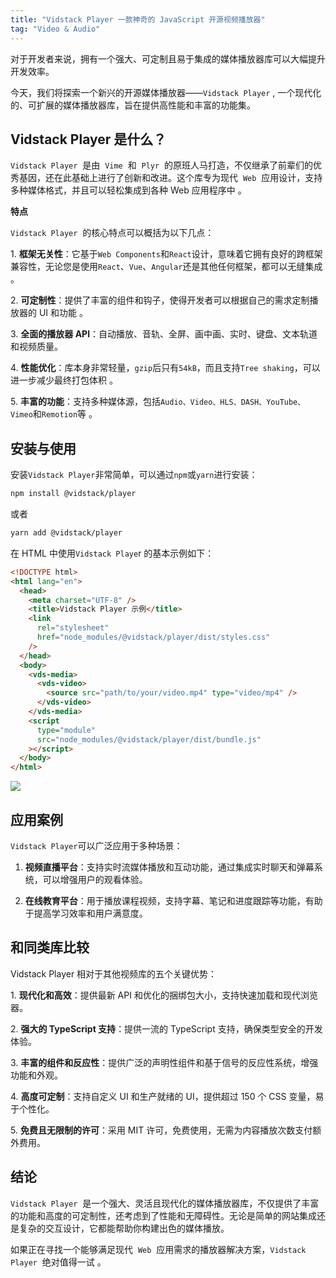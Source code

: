 ```yaml
---
title: "Vidstack Player 一款神奇的 JavaScript 开源视频播放器"
tag: "Video & Audio"
---
```


对于开发者来说，拥有一个强大、可定制且易于集成的媒体播放器库可以大幅提升开发效率。

今天，我们将探索一个新兴的开源媒体播放器——`Vidstack Player` , 一个现代化的、可扩展的媒体播放器库，旨在提供高性能和丰富的功能集。

## Vidstack Player 是什么？

`Vidstack Player`  是由  `Vime`  和  `Plyr`  的原班人马打造，不仅继承了前辈们的优秀基因，还在此基础上进行了创新和改进。这个库专为现代  `Web`  应用设计，支持多种媒体格式，并且可以轻松集成到各种 Web 应用程序中 。

**特点**

`Vidstack Player`  的核心特点可以概括为以下几点：

1. **框架无关性**：它基于`Web Components`和`React`设计，意味着它拥有良好的跨框架兼容性，无论您是使用`React`、`Vue`、`Angular`还是其他任何框架，都可以无缝集成 。

2. **可定制性**：提供了丰富的组件和钩子，使得开发者可以根据自己的需求定制播放器的 UI 和功能 。

3. **全面的播放器 API**：自动播放、音轨、全屏、画中画、实时、键盘、文本轨道和视频质量。

4. **性能优化**：库本身非常轻量，`gzip`后只有`54kB`，而且支持`Tree shaking`，可以进一步减少最终打包体积 。

5. **丰富的功能**：支持多种媒体源，包括`Audio、Video、HLS、DASH、YouTube、Vimeo`和`Remotion`等 。

## 安装与使用

安装`Vidstack Player`非常简单，可以通过`npm`或`yarn`进行安装：

```sh
npm install @vidstack/player
```

或者

```sh
yarn add @vidstack/player
```

在 HTML 中使用`Vidstack Playe`r 的基本示例如下：

```html
<!DOCTYPE html>
<html lang="en">
  <head>
    <meta charset="UTF-8" />
    <title>Vidstack Player 示例</title>
    <link
      rel="stylesheet"
      href="node_modules/@vidstack/player/dist/styles.css"
    />
  </head>
  <body>
    <vds-media>
      <vds-video>
        <source src="path/to/your/video.mp4" type="video/mp4" />
      </vds-video>
    </vds-media>
    <script
      type="module"
      src="node_modules/@vidstack/player/dist/bundle.js"
    ></script>
  </body>
</html>
```

<img src="../imgs/84/05.webp" />

## 应用案例

`Vidstack Player`可以广泛应用于多种场景：

1. **视频直播平台**：支持实时流媒体播放和互动功能，通过集成实时聊天和弹幕系统，可以增强用户的观看体验。

2. **在线教育平台**：用于播放课程视频，支持字幕、笔记和进度跟踪等功能，有助于提高学习效率和用户满意度。

## 和同类库比较

Vidstack Player 相对于其他视频库的五个关键优势：

1. **现代化和高效**：提供最新 API 和优化的捆绑包大小，支持快速加载和现代浏览器。

2. **强大的 TypeScript 支持**：提供一流的 TypeScript 支持，确保类型安全的开发体验。

3. **丰富的组件和反应性**：提供广泛的声明性组件和基于信号的反应性系统，增强功能和外观。

4. **高度可定制**：支持自定义 UI 和生产就绪的 UI，提供超过 150 个 CSS 变量，易于个性化。

5. **免费且无限制的许可**：采用 MIT 许可，免费使用，无需为内容播放次数支付额外费用。

## 结论

`Vidstack Player`  是一个强大、灵活且现代化的媒体播放器库，不仅提供了丰富的功能和高度的可定制性，还考虑到了性能和无障碍性。无论是简单的网站集成还是复杂的交互设计，它都能帮助你构建出色的媒体播放。

如果正在寻找一个能够满足现代  `Web`  应用需求的播放器解决方案，`Vidstack Player`  绝对值得一试 。
